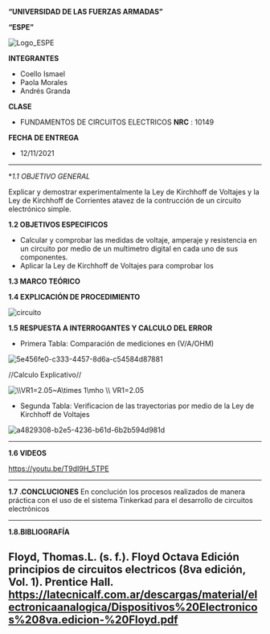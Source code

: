 **“UNIVERSIDAD DE LAS FUERZAS ARMADAS”**

**“ESPE”**

![Logo_ESPE](https://user-images.githubusercontent.com/93800511/140828546-04ee2765-180c-4e68-84cf-8bca73c21c5f.png)

**INTEGRANTES**
* Coello Ismael 
* Paola Morales 
* Andrés Granda
 
**CLASE**
* FUNDAMENTOS DE CIRCUITOS ELECTRICOS **NRC** : 10149

**FECHA DE ENTREGA**
* 12/11/2021
--------------------------------------------------------------------------------------------------------------------------------------------------------------------------------

**1.1 OBJETIVO GENERAL*

Explicar y demostrar experimentalmente la Ley de Kirchhoff de Voltajes y la Ley de Kirchhoff de Corrientes atavez de la contrucción de un circuito electrónico simple.

**1.2 OBJETIVOS ESPECIFICOS**

* Calcular y comprobar las medidas de voltaje, amperaje y resistencia en un circuito por medio de un multimetro digital en cada uno de sus componentes.
* Aplicar la Ley de Kirchhoff de Voltajes para comprobar los 

**1.3 MARCO TEÓRICO**

**1.4 EXPLICACIÓN DE PROCEDIMIENTO**

![circuito](https://user-images.githubusercontent.com/93800511/141388516-9a2bac9c-3ae8-4558-8be1-bf1e8198a865.png)

**1.5 RESPUESTA A INTERROGANTES Y CALCULO DEL ERROR**

* Primera Tabla: Comparación de mediciones en (V/A/OHM)

![5e456fe0-c333-4457-8d6a-c54584d87881](https://user-images.githubusercontent.com/93800511/141470213-9d027b5a-686e-4224-a104-a7629c3723a2.jpg)
 
//Calculo Explicativo//

<img src="https://latex.codecogs.com/svg.image?\\VR1=2.05~A\times&space;1\mho&space;&space;\\&space;VR1=2.05" title="\\VR1=2.05~A\times 1\mho \\ VR1=2.05" />


* Segunda Tabla: Verificacion de las trayectorias por medio de la Ley de Kirchhoff de Voltajes

![a4829308-b2e5-4236-b61d-6b2b594d981d](https://user-images.githubusercontent.com/93800511/141472150-a6a92017-2447-41c0-9c8f-e1f98f8955bb.jpg)


--------------------------------------------------------------------------------------------------------------------------------------------------------------------------------

**1.6 VIDEOS**

https://youtu.be/T9dI9H_5TPE

--------------------------------------------------------------------------------------------------------------------------------------------------------------------------------

**1.7 .CONCLUCIONES**
En conclución los procesos realizados de manera práctica con el uso de el sistema Tinkerkad para el desarrollo de circuitos electrónicos 


--------------------------------------------------------------------------------------------------------------------------------------------------------------------------------
 
**1.8.BIBLIOGRAFÍA**

Floyd, Thomas.L. (s. f.). Floyd Octava Edición principios de circuitos electricos (8va edición, Vol. 1). Prentice Hall. https://latecnicalf.com.ar/descargas/material/electronicaanalogica/Dispositivos%20Electronicos%208va.edicion-%20Floyd.pdf
--------------------------------------------------------------------------------------------------------------------------------------------------------------------------------



